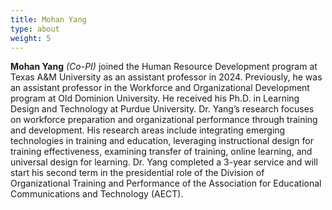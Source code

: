 ```yaml
---
title: Mohan Yang
type: about
weight: 5
---
```


**Mohan Yang** *(Co-PI)* joined the Human Resource Development program at Texas A&M University as an assistant professor in 2024. Previously, he was an assistant professor in the Workforce and Organizational Development program at Old Dominion University. He received his Ph.D. in Learning Design and Technology at Purdue University. Dr. Yang’s research focuses on workforce preparation and organizational performance through training and development. His research areas include integrating emerging technologies in training and education, leveraging instructional design for training effectiveness, examining transfer of training, online learning, and universal design for learning. Dr. Yang completed a 3-year service and will start his second term in the presidential role of the Division of Organizational Training and Performance of the Association for Educational Communications and Technology (AECT).